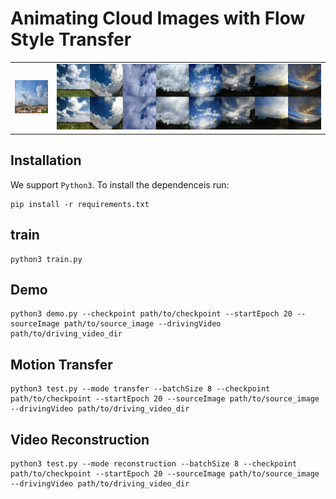 # Animating Cloud Images with Flow Style Transfer
<table border="0">
<tr>
<td><img src="https://github.com/Kult0922/Animating-Arbirary-SkyScene/blob/master/figs/driving_video.gif"></td>
<td><img src="https://github.com/Kult0922/Animating-Arbirary-SkyScene/blob/master/figs/generate_videos.gif"></td>
</tr>
</table>

## Installation

We support ```Python3```. To install the dependenceis run:

```
pip install -r requirements.txt
```
## train
```
python3 train.py
```

## Demo
```
python3 demo.py --checkpoint path/to/checkpoint --startEpoch 20 --sourceImage path/to/source_image --drivingVideo path/to/driving_video_dir
```

## Motion Transfer
```
python3 test.py --mode transfer --batchSize 8 --checkpoint path/to/checkpoint --startEpoch 20 --sourceImage path/to/source_image --drivingVideo path/to/driving_video_dir
```

## Video Reconstruction
```
python3 test.py --mode reconstruction --batchSize 8 --checkpoint path/to/checkpoint --startEpoch 20 --sourceImage path/to/source_image --drivingVideo path/to/driving_video_dir
```
